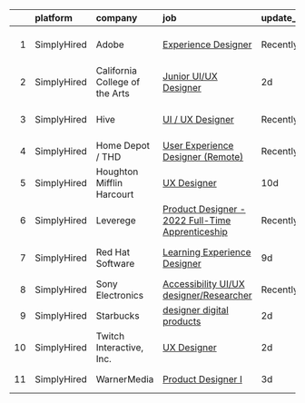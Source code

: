 

|    | platform    | company                        | job                                                                                                                                                      | update_time   | location                |
|---:|:------------|:-------------------------------|:---------------------------------------------------------------------------------------------------------------------------------------------------------|:--------------|:------------------------|
|  1 | SimplyHired | Adobe                          | [Experience Designer](https://www.simplyhired.com/job/C1IYer3Ki3_uUAOFdRR3WtCWSepaOP4UJ6AHLwBNJjvdi8AbjOdWaw?q=ux+designer)                              | Recently      | San Francisco, CA       |
|  2 | SimplyHired | California College of the Arts | [Junior UI/UX Designer](https://www.simplyhired.com/job/QIdpelASKur1VP-K6JhXvWJ9rZ8wASwnZuLFnP-qdo1-7-dTaQ0lZg?q=ux+designer)                            | 2d            | San Francisco, CA       |
|  3 | SimplyHired | Hive                           | [UI / UX Designer](https://www.simplyhired.com/job/9w26kx3b5THvyhz3TgDcZqVacC_M9YrCVzDBsHtsMYfGUOfUyjGVQw?q=ux+designer)                                 | Recently      | San Francisco, CA       |
|  4 | SimplyHired | Home Depot / THD               | [User Experience Designer (Remote)](https://www.simplyhired.com/job/4ZyhTKEEJm60HD3cGOH00Y0I5b0AZugOYdJlvueyJbkqt6vKrwd44g?q=ux+designer)                | Recently      | Atlanta, GA             |
|  5 | SimplyHired | Houghton Mifflin Harcourt      | [UX Designer](https://www.simplyhired.com/job/qTqRdoI-E18ZNebzOThRtlOunoXPsoLUihubCJDRyB0T7FdXTZJfLw?q=ux+designer)                                      | 10d           | United States           |
|  6 | SimplyHired | Leverege                       | [Product Designer - 2022 Full-Time Apprenticeship](https://www.simplyhired.com/job/f2PnrkNkoKjnF_c7MsOM41LbDj7RDHIKkfuGC1pKOOPB0dNQ0HmV5w?q=ux+designer) | Recently      | Remote                  |
|  7 | SimplyHired | Red Hat Software               | [Learning Experience Designer](https://www.simplyhired.com/job/hAdNZyzBS7cnUMJsBqab8ZPTWlLR0zzLeIMek6hsa_MX8NTAe3nWfQ?q=ux+designer)                     | 9d            | Raleigh, NC +1 location |
|  8 | SimplyHired | Sony Electronics               | [Accessibility UI/UX designer/Researcher](https://www.simplyhired.com/job/rj2QgQ7T8vCD2rN6izndTx06dW-AYv9TJvz_rJ9AcjJg0pF8fNMJCQ?q=ux+designer)          | Recently      | San Diego, CA           |
|  9 | SimplyHired | Starbucks                      | [designer digital products](https://www.simplyhired.com/job/w03a9Jku7WV25T82kSVPXrSsVXMMtZNaAeCKrZAahMW9lTqPlIOn5A?q=ux+designer)                        | 2d            | Seattle, WA             |
| 10 | SimplyHired | Twitch Interactive, Inc.       | [UX Designer](https://www.simplyhired.com/job/fw16A_HTEQZUyIRyY1DF9_-BybECBrePTl3pNG92DVV0zm0sedqADQ?q=ux+designer)                                      | 2d            | San Francisco, CA       |
| 11 | SimplyHired | WarnerMedia                    | [Product Designer I](https://www.simplyhired.com/job/14UAJLzdmOz0V_A2-dmT4o6fOC_kBSJk8n1iRkX2w0OOu8fIyRL4Bw?q=ux+designer)                               | 3d            | Atlanta, GA             |